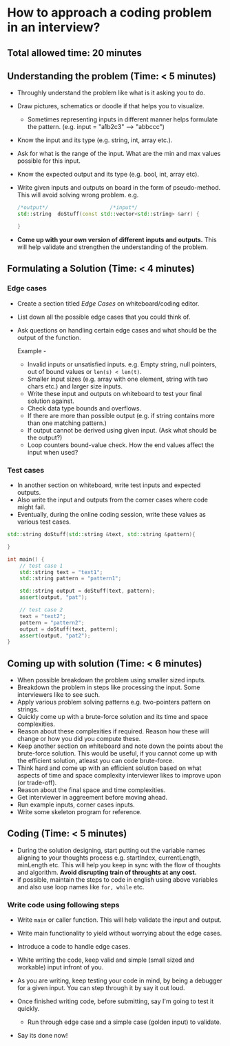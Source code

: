 # How to approach a coding problem in an interview?

## Total allowed time: 20 minutes

## Understanding the problem (Time: < 5 minutes)

* Throughly understand the problem like what is it asking you to do.
* Draw pictures, schematics or doodle if that helps you to visualize.
  * Sometimes representing inputs in different manner helps formulate the pattern. (e.g. input = "a1b2c3" --> "abbccc")
* Know the input and its type (e.g. string, int, array etc.).
* Ask for what is the range of the input. What are the min and max values possible for this input.
* Know the expected output and its type (e.g. bool, int, array etc).
* Write given inputs and outputs on board in the form of pseudo-method. This will avoid solving wrong problem.
	e.g.
	```cpp
	/*output*/                    /*input*/
	std::string  doStuff(const std::vector<std::string> &arr) {

	}
	```

* **Come up with your own version of different inputs and outputs.** This will help validate and strengthen the understanding of the problem.

## Formulating a Solution (Time: < 4 minutes)

### Edge cases
* Create a section titled *Edge Cases* on whiteboard/coding editor.
* List down all the possible edge cases that you could think of.
* Ask questions on handling certain edge cases and what should be the output of the function.
	
	Example -

	* Invalid inputs or unsatisfied inputs. e.g. Empty string, null pointers, out of bound values or `len(s) < len(t)`.
	* Smaller input sizes (e.g. array with one element, string with two chars etc.) and larger size inputs.
	* Write these input and outputs on whiteboard to test your final solution against.
	* Check data type bounds and overflows.
	* If there are more than possible output (e.g. if string contains more than one matching pattern.)
	* If output cannot be derived using given input. (Ask what should be the output?)
	* Loop counters bound-value check. How the end values affect the input when used?

### Test cases
* In another section on whiteboard, write test inputs and expected outputs.
* Also write the input and outputs from the corner cases where code might fail.
* Eventually, during the online coding session, write these values as various test cases.

```cpp
std::string doStuff(std::string &text, std::string &pattern){

}

int main() {
	// test case 1
	std::string text = "text1";
	std::string pattern = "pattern1";

	std::string output = doStuff(text, pattern);
	assert(output, "pat");

	// test case 2
	text = "text2";
	pattern = "pattern2";
	output = doStuff(text, pattern);
	assert(output, "pat2");
}

```
## Coming up with solution (Time: < 6 minutes)

* When possible breakdown the problem using smaller sized inputs.
* Breakdown the problem in steps like processing the input. Some interviewers like to see such.
* Apply various problem solving patterns e.g. two-pointers pattern on strings.
* Quickly come up with a brute-force solution and its time and space complexities.
* Reason about these complexities if required. Reason how these will change or how you did you compute these.
* Keep another section on whiteboard and note down the points about the brute-force solution. This would be useful, if you cannot come up with the efficient solution, atleast you can code brute-force.
* Think hard and come up with an efficient solution based on what aspects of time and space complexity interviewer likes to improve upon (or trade-off).
* Reason about the final space and time complexities.
* Get interviewer in aggreement before moving ahead.
* Run example inputs, corner cases inputs.
* Write some skeleton program for reference.

## Coding (Time: < 5 minutes)

* During the solution designing, start putting out the variable names aligning to your thoughts process e.g. startIndex, currentLength, minLength etc. This will help you keep in sync with the flow of thoughts and algorithm. **Avoid disrupting train of throughts at any cost.**
* if possible, maintain the steps to code in english using above variables and also use loop names like `for, while` etc.

### Write code using following steps
* Write `main` or caller function. This will help validate the input and output.
* Write main functionality to yield without worrying about the edge cases.
* Introduce a code to handle edge cases.
* White writing the code, keep valid and simple (small sized and workable) input infront of you.
* As you are writing, keep testing your code in mind, by being a debugger for a given input. You can step through it by say it out loud.
* Once finished writing code, before submitting, say I'm going to test it quickly. 
	* Run through edge case and a simple case (golden input) to validate.

* Say its done now!


